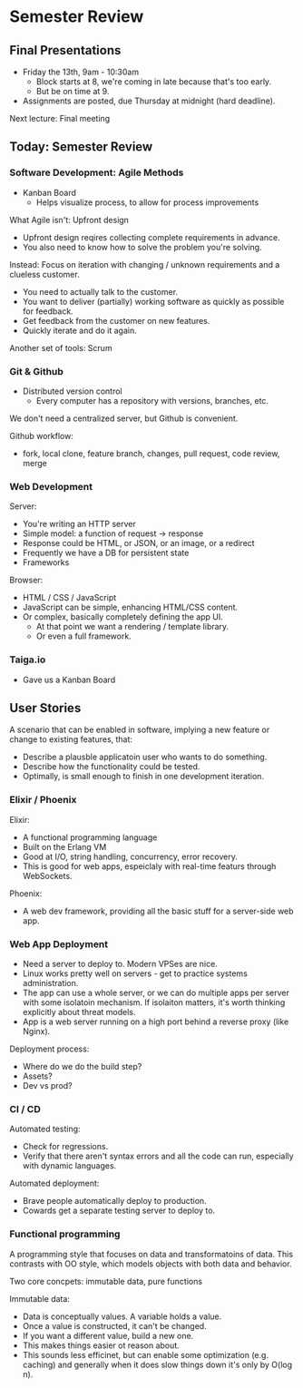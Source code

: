 
# Semester Review

## Final Presentations

 - Friday the 13th, 9am - 10:30am
   - Block starts at 8, we're coming in late because that's too early.
   - But be on time at 9.
 - Assignments are posted, due Thursday at midnight (hard deadline).
 
Next lecture: Final meeting 



## Today: Semester Review

### Software Development: Agile Methods

 - Kanban Board
   - Helps visualize process, to allow for process improvements
 
What Agile isn't: Upfront design

 - Upfront design reqires collecting complete requirements in advance.
 - You also need to know how to solve the problem you're solving.
 
Instead: Focus on iteration with changing / unknown requirements and a clueless customer.

 - You need to actually talk to the customer.
 - You want to deliver (partially) working software as quickly as possible for feedback.
 - Get feedback from the customer on new features.
 - Quickly iterate and do it again.

Another set of tools: Scrum


### Git & Github

 - Distributed version control
   - Every computer has a repository with versions, branches, etc.

We don't need a centralized server, but Github is convenient.

Github workflow:

 - fork, local clone, feature branch, changes, pull request, code review, merge



### Web Development

Server:

 - You're writing an HTTP server
 - Simple model: a function of request -> response
 - Response could be HTML, or JSON, or an image, or a redirect
 - Frequently we have a DB for persistent state
 - Frameworks

Browser:

 - HTML / CSS / JavaScript
 - JavaScript can be simple, enhancing HTML/CSS content.
 - Or complex, basically completely defining the app UI.
   - At that point we want a rendering / template library.
   - Or even a full framework. 


### Taiga.io

 - Gave us a Kanban Board
 
 

## User Stories

A scenario that can be enabled in software, implying a new feature or change to existing features, that:

 - Describe a plausble applicatoin user who wants to do something.
 - Describe how the functionality could be tested.
 - Optimally, is small enough to finish in one development iteration.
 
 
 
### Elixir / Phoenix

Elixir:

 - A functional programming language
 - Built on the Erlang VM
 - Good at I/O, string handling, concurrency, error recovery.
 - This is good for web apps, espeiclaly with real-time featurs through WebSockets.

Phoenix:

 - A web dev framework, providing all the basic stuff for a server-side web app.
 
 
 
### Web App Deployment 

 - Need a server to deploy to. Modern VPSes are nice.
 - Linux works pretty well on servers - get to practice systems administration. 
 - The app can use a whole server, or we can do multiple apps per server with
   some isolatoin mechanism. If isolaiton matters, it's worth thinking explicitly
   about threat models.
 - App is a web server running on a high port behind a reverse proxy (like Nginx).

Deployment process:

 - Where do we do the build step?
 - Assets?
 - Dev vs prod?
 


### CI / CD

Automated testing:
 
 - Check for regressions.
 - Verify that there aren't syntax errors and all the code can run, especially
   with dynamic languages.
  
Automated deployment:

 - Brave people automatically deploy to production.
 - Cowards get a separate testing server to deploy to.


### Functional programming

A programming style that focuses on data and transformatoins of data. This contrasts with OO style,
which models objects with both data and behavior.

Two core concpets: immutable data, pure functions

Immutable data:

 - Data is conceptually values. A variable holds a value.
 - Once a value is constructed, it can't be changed.
 - If you want a different value, build a new one.
 - This makes things easier ot reason about.
 - This sounds less efficinet, but can enable some optimization (e.g. caching) and generally
   when it does slow things down it's only by O(log n).







